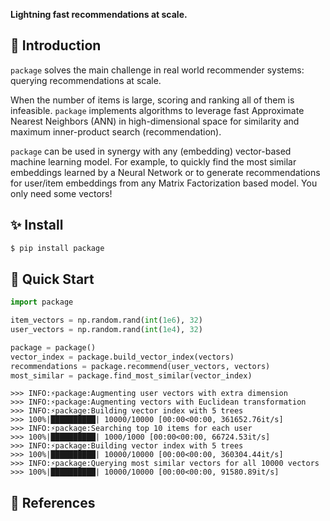 

**Lightning fast recommendations at scale.**

## 👋 Introduction

`package` solves the main challenge in real world recommender systems: querying recommendations at scale.

When the number of items is large, scoring and ranking all of them is infeasible. `package` implements algorithms to leverage fast Approximate Nearest Neighbors (ANN) in high-dimensional space for similarity and maximum inner-product search (recommendation).

`package` can be used in synergy with any (embedding) vector-based machine learning model. For example, to quickly find the most similar embeddings learned by a Neural Network or to generate recommendations for user/item embeddings from any Matrix Factorization based model. You only need some vectors!

## ✨ Install

```bash
$ pip install package
```

## 🚀 Quick Start

```python
import package

item_vectors = np.random.rand(int(1e6), 32)
user_vectors = np.random.rand(int(1e4), 32)

package = package()
vector_index = package.build_vector_index(vectors)
recommendations = package.recommend(user_vectors, vectors)
most_similar = package.find_most_similar(vector_index)
```

```
>>> INFO:⚡package:Augmenting user vectors with extra dimension
>>> INFO:⚡package:Augmenting vectors with Euclidean transformation
>>> INFO:⚡package:Building vector index with 5 trees
>>> 100%|██████████| 10000/10000 [00:00<00:00, 361652.76it/s]
>>> INFO:⚡package:Searching top 10 items for each user
>>> 100%|██████████| 1000/1000 [00:00<00:00, 66724.53it/s]
>>> INFO:⚡package:Building vector index with 5 trees
>>> 100%|██████████| 10000/10000 [00:00<00:00, 360304.44it/s]
>>> INFO:⚡package:Querying most similar vectors for all 10000 vectors
>>> 100%|██████████| 10000/10000 [00:00<00:00, 91580.89it/s]
```

## 📎 References
